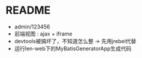# README

- admin/123456
- 前端视图 : ajax + iframe
- devtools被搞坏了，不知道怎么整 -> 先用jrebel代替
- 运行len-web下的MyBatisGeneratorApp生成代码
